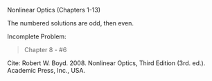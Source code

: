 Nonlinear Optics (Chapters 1-13)

The numbered solutions are odd, then even.

Incomplete Problem: 

>Chapter 8 - #6

Cite: Robert W. Boyd. 2008. Nonlinear Optics, Third Edition (3rd. ed.). Academic Press, Inc., USA.
